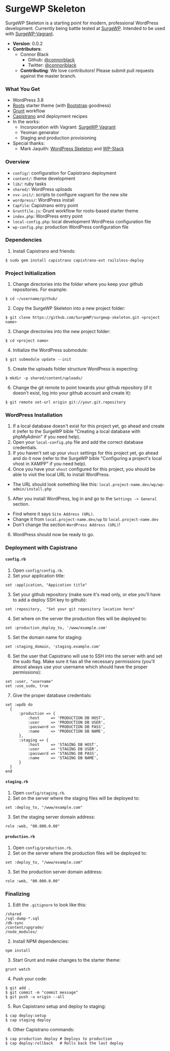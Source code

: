 # SurgeWP Skeleton
SurgeWP Skeleton is a starting point for modern, professional WordPress development. Currently being battle tested at [SurgeWP](http://www.surgewp.com/). Intended to be used with [SurgeWP-Vagrant](https://github.com/SurgeWP/surgewp-vagrant).

  * **Version**: 0.0.2
  * **Contributors**:
    * Connor Black 
      * Github: [@connorblack](http://github.com/connorblack)
      * Twitter: [@connorjblack](https://twitter.com/connorjblack)
    * **Contributing**: We love contributors! Please submit pull requests against the master branch.

### What You Get

  * WordPress 3.8
  * [Roots](http://roots.io/) starter theme (with [Bootstrap](http://getbootstrap.com/) goodness)
  * [Grunt](http://gruntjs.com/) workflow
  * [Capistrano](http://www.capistranorb.com/) and deployment recipes
  * In the works:
    * Incorporation with Vagrant: [SurgeWP Vagrant](https://github.com/SurgeWP/surgewp-vagrant)
    * Yeoman generator
    * Staging and production provisioning
  * Special thanks:
    * Mark Jaquith: [WordPress Skeleton](https://github.com/markjaquith/WordPress-Skeleton) and [WP-Stack](https://github.com/markjaquith/WP-Stack)

### Overview
  
  * `config/`: configuration for Capistrano deployment 
  * `content/`: theme development
  * `lib/`: ruby tasks
  * `shared/`: WordPress uploads
  * `vvv-init/`: scripts to configure vagrant for the new site
  * `wordpress/`: WordPress install
  * `Capfile`: Capistrano entry point
  * `Gruntfile.js`: Grunt workflow for roots-based starter theme
  * `index.php`: WordPress entry point
  * `local-config.php`: local development WordPress configuration file
  * `wp-config.php`: production WordPress configuration file

### Dependencies

1. Install Capistrano and friends: 
  
  ```
  $ sudo gem install capistrano capistrano-ext railsless-deploy
  ```

### Project Initialization

1. Change directories into the folder where you keep your github repositories. For example:

  ```
  $ cd ~/username/github/
  ```
2. Copy the SurgeWP Skeleton into a new project folder:

  ```
  $ git clone https://github.com/SurgeWP/surgewp-skeleton.git <project name>
  ```
3. Change directories into the new project folder:

  ```
  $ cd <project name>
  ```  
4. Initialize the WordPress submodule:

  ```
  $ git submodule update --init
  ```
5. Create the uploads folder structure WordPress is expecting:

  ```
  $ mkdir -p shared/content/uploads/
  ```
6. Change the git remote to point towards your github repository (if it doesn't exist, log into your github account and create it):

  ```
  $ git remote set-url origin git://your.git.repository
  ```

### WordPress Installation

1. If a local database doesn't exist for this project yet, go ahead and create it (refer to the SurgeWP bible "Creating a local database with phpMyAdmin" if you need help).
2. Open your `local-config.php` file and add the correct database credentials.
3. If you haven't set up your `vhost` settings for this project yet, go ahead and do it now (refer to the SurgeWP bible "Configuring a project's local vhost in XAMPP" if you need help).
4. Once you have your `vhost` configured for this project, you should be able to visit the local URL to install WordPress.
  * The URL should look something like this: `local.project-name.dev/wp/wp-admin/install.php`
5. After you install WordPress, log in and go to the `Settings -> General` section.
  * Find where it says `Site Address (URL)`.
  * Change it from `local.project-name.dev/wp` to `local.project-name.dev`
  * Don't change the section `WordPress Address (URL)`!
6. WordPress should now be ready to go.

### Deployment with Capistrano
#### `config.rb`

1. Open `config/config.rb`.
2. Set your application title:

  ```
  set :application, "Appication title"
  ```
3. Set your github repository (make sure it's read only, or else you'll have to add a deploy SSH key to github):

  ```
  set :repository,  "Set your git repository location here"
  ```
4. Set where on the server the production files will be deployed to:
  
  ```
  set :production_deploy_to, '/www/example.com'
  ```
5. Set the domain name for staging:

  ```
  set :staging_domain, 'staging.example.com'
  ```
6. Set the user that Capistrano will use to SSH into the server with and set the sudo flag. Make sure it has all the necessary permissions (you'll almost always use your username which should have the proper permissions):

  ```
  set :user, "username"
  set :use_sudo, true
  ```
7. Give the proper database credentials:

  ```
  set :wpdb do
  	{
  		:production => {
  			:host     => 'PRODUCTION DB HOST',
  			:user     => 'PRODUCTION DB USER',
  			:password => 'PRODUCTION DB PASS',
  			:name     => 'PRODUCTION DB NAME',
  		},
  		:staging => {
  			:host     => 'STAGING DB HOST',
  			:user     => 'STAGING DB USER',
  			:password => 'STAGING DB PASS',
  			:name     => 'STAGING DB NAME',
  		}
  	}
  end
  ```
  
#### `staging.rb`
1. Open `config/staging.rb`.
2. Set on the server where the staging files will be deployed to:

  ```
  set :deploy_to, "/www/example.com"
  ```
3. Set the staging server domain address:

  ```
  role :web, "00.000.0.00"
  ```
  
#### `production.rb`
1. Open `config/production.rb`.
2. Set on the server where the production files will be deployed to:

  ```
  set :deploy_to, "/www/example.com"
  ```
3. Set the production server domain address:

  ```
  role :web, "00.000.0.00"
  ```

### Finalizing
1. Edit the `.gitignore` to look like this:

  ```
  /shared
  /sql-dump-*.sql
  /db-sync
  /content/upgrade/
  /node_modules/
  ```
2. Install NPM dependencies:

  ```
  npm install
  ```
3. Start Grunt and make changes to the starter theme:
  
  ```
  grunt watch
  ```
4. Push your code:
  
  ```
  $ git add .
  $ git commit -m "commit message"
  $ git push -u origin --all
  ```
5. Run Capistrano setup and deploy to staging:
  
  ```
  $ cap deploy:setup
  $ cap staging deploy
  ```
6. Other Capistrano commands:
  
  ```
  $ cap production deploy # Deploys to production
  $ cap deploy:rollback   # Rolls back the last deploy
  ```
  
